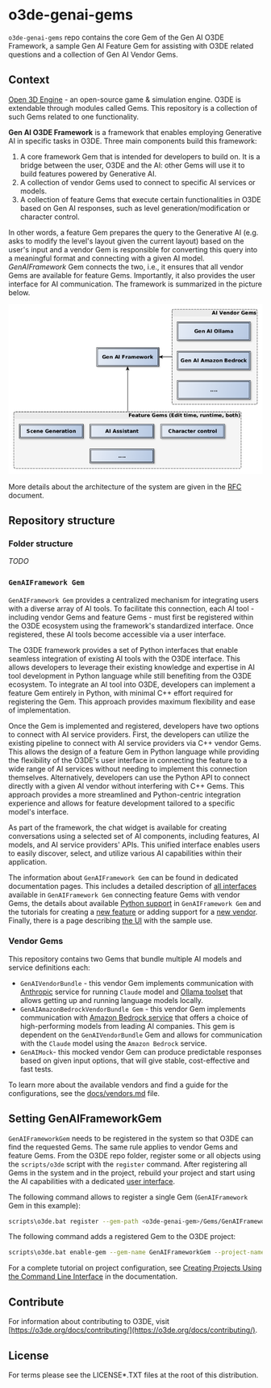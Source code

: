 # o3de-genai-gems

`o3de-genai-gems` repo contains the core Gem of the Gen AI O3DE Framework, a sample Gen AI Feature Gem for assisting with O3DE related questions and a collection of Gen AI Vendor Gems.

## Context
[Open 3D Engine](https:://o3de.org) - an open-source game & simulation engine. O3DE is extendable through modules called Gems. This repository is a collection of such Gems related to one functionality.

**Gen AI O3DE Framework** is a framework that enables employing Generative AI in specific tasks in O3DE. Three main components build this framework:
1. A core framework Gem that is intended for developers to build on. It is a bridge between the user, O3DE and the AI: other Gems will use it to build features powered by Generative AI.
2. A collection of vendor Gems used to connect to specific AI services or models.
3. A collection of feature Gems that execute certain functionalities in O3DE based on Gen AI responses, such as level generation/modification or character control.

In other words, a feature Gem prepares the query to the Generative AI (e.g. asks to modify the level's layout given the current layout) based on the user's input and a vendor Gem is responsible for converting this query into a meaningful format and connecting with a given AI model. _GenAIFramework_ Gem connects the two, i.e., it ensures that all vendor Gems are available for feature Gems. Importantly, it also provides the user interface for AI communication. The framework is summarized in the picture below.

![Framework Design](docs/images/GenAIFramework.png)

More details about the architecture of the system are given in the [RFC](https://github.com/o3de/sig-simulation/issues/87) document.

## Repository structure

### Folder structure
_TODO_

### `GenAIFramework Gem`

`GenAIFramework Gem` provides a centralized mechanism for integrating users with a diverse array of AI tools. To facilitate this connection, each AI tool - including vendor Gems and feature Gems - must first be registered within the O3DE ecosystem using the framework's standardized interface. Once registered, these AI tools become accessible via a user interface.

The O3DE framework provides a set of Python interfaces that enable seamless integration of existing AI tools with the O3DE interface. This allows developers to leverage their existing knowledge and expertise in AI tool development in Python language while still benefiting from the O3DE ecosystem. To integrate an AI tool into O3DE, developers can implement a feature Gem entirely in Python, with minimal C++ effort required for registering the Gem. This approach provides maximum flexibility and ease of implementation.

Once the Gem is implemented and registered, developers have two options to connect with AI service providers. First, the developers can utilize the existing pipeline to connect with AI service providers via C++ vendor Gems. This allows the design of a feature Gem in Python language while providing the flexibility of the O3DE's user interface in connecting the feature to a wide range of AI services without needing to implement this connection themselves. Alternatively, developers can use the Python API to connect directly with a given AI vendor without interfering with C++ Gems. This approach provides a more streamlined and Python-centric integration experience and allows for feature development tailored to a specific model's interface.

As part of the framework, the chat widget is available for creating conversations using a selected set of AI components, including features, AI models, and AI service providers' APIs. This unified interface enables users to easily discover, select, and utilize various AI capabilities within their application.

The information about `GenAIFramework Gem` can be found in dedicated documentation pages. This includes a detailed description of [all interfaces](./docs/interfaces.md) available in `GenAIFramework Gem` connecting feature Gems with vendor Gems, the details about available [Python support](./docs/python.md) in `GenAIFramework Gem` and the tutorials for creating a [new feature](./docs/newFeature.md) or adding support for a [new vendor](./docs/newVendor.md). Finally, there is a page describing [the UI](./docs/ui.md) with the sample use.

### Vendor Gems
This repository contains two Gems that bundle multiple AI models and service definitions each:
- `GenAIVendorBundle` - this vendor Gem implements communication with [Anthropic](https://docs.anthropic.com/en/docs/welcome) service for running `Claude` model and [Ollama toolset](https://github.com/ollama/ollama) that allows getting up and running language models locally.
- `GenAIAmazonBedrockVendorBundle Gem` - this vendor Gem implements communication with [Amazon Bedrock service](https://aws.amazon.com/bedrock/) that offers a choice of high-performing models from leading AI companies. This gem is dependent on the `GenAIVendorBundle` Gem and allows for communication with the `Claude` model using the `Amazon Bedrock` service.
- `GenAIMock`- this mocked vendor Gem can produce predictable responses based on given input options, that will give stable, cost-effective and fast tests.

To learn more about the available vendors and find a guide for the configurations, see the [docs/vendors.md](./docs/vendors.md) file.

## Setting GenAIFrameworkGem
`GenAIFrameworkGem` needs to be registered in the system so that O3DE can find the requested Gems. The same rule applies to vendor Gems and feature Gems. From the O3DE repo folder, register some or all objects using the `scripts/o3de` script with the `register` command. After registering all Gems in the system and in the project, rebuild your project and start using the AI capabilities with a dedicated [user interface](./docs/ui.md).

The following command allows to register a single Gem (`GenAIFramework` Gem in this example):
```bash
scripts\o3de.bat register --gem-path <o3de-genai-gem>/Gems/GenAIFramework
```
The following command adds a registered Gem to the O3DE project:
```bash
scripts\o3de.bat enable-gem --gem-name GenAIFrameworkGem --project-name <project name>
```

For a complete tutorial on project configuration, see [Creating Projects Using the Command Line Interface](https://o3de.org/docs/welcome-guide/create/creating-projects-using-cli/) in the documentation.

## Contribute
For information about contributing to O3DE, visit [https://o3de.org/docs/contributing/](https://o3de.org/docs/contributing/).

## License
For terms please see the LICENSE*.TXT files at the root of this distribution.
